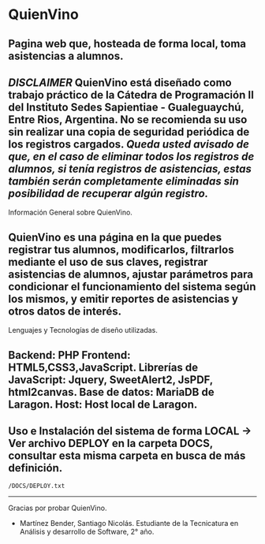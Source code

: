 # QuienVino
Pagina web que, hosteada de forma local, toma asistencias a alumnos.
------------------------------------------
*DISCLAIMER*
QuienVino está diseñado como trabajo práctico de la Cátedra de Programación II del Instituto Sedes Sapientiae - Gualeguaychú, Entre Rios, Argentina.
No se recomienda su uso sin realizar una copia de seguridad periódica de los registros cargados.
*Queda usted avisado de que, en el caso de eliminar todos los registros de alumnos, si tenía registros de asistencias, estas también serán completamente eliminadas sin posibilidad de recuperar algún registro.*
------------------------------------------
Información General sobre QuienVino.

QuienVino es una página en la que puedes registrar tus alumnos, modificarlos, filtrarlos mediante el uso de sus claves, registrar asistencias de alumnos, ajustar parámetros para condicionar el funcionamiento del sistema según los mismos, y emitir reportes de asistencias y otros datos de interés.
------------------------------------------
Lenguajes y Tecnologías de diseño utilizadas.

Backend: PHP
Frontend: HTML5,CSS3,JavaScript.
Librerías de JavaScript: Jquery, SweetAlert2, JsPDF, html2canvas.
Base de datos: MariaDB de Laragon.
Host: Host local de Laragon.
------------------------------------------
Uso e Instalación del sistema de forma LOCAL
-> Ver archivo DEPLOY en la carpeta DOCS, consultar esta misma carpeta en busca de más definición.
------------------------------------------
    /DOCS/DEPLOY.txt
------------------------------------------
Gracias por probar QuienVino.
- Martínez Bender, Santiago Nicolás. Estudiante de la Tecnicatura en Análisis y desarrollo de Software, 2° año.
